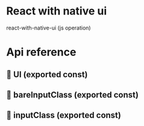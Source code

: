 # React with native ui

react-with-native-ui (js operation)



# Api reference

## 📄 UI (exported const)

## 📄 bareInputClass (exported const)

## 📄 inputClass (exported const)

